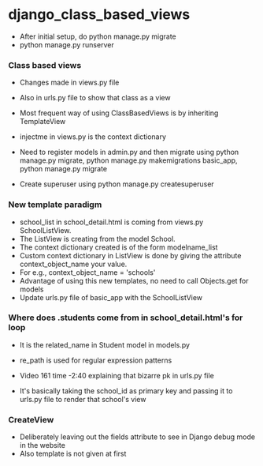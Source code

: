 # django_class_based_views

* After initial setup, do python manage.py migrate
* python manage.py runserver

### Class based views
* Changes made in views.py file 
* Also in urls.py file to show that class as a view

* Most frequent way of using ClassBasedViews is by inheriting TemplateView

* injectme in views.py is the context dictionary

* Need to register models in admin.py and then migrate using python manage.py migrate, python manage.py makemigrations basic_app, python manage.py migrate

* Create superuser using python manage.py createsuperuser

### New template paradigm
* school_list in school_detail.html is coming from views.py SchoolListView. 
* The ListView is creating from the model School. 
* The context dictionary created is of the form modelname_list
* Custom context dictionary in ListView is done by giving the attribute context_object_name your value.
* For e.g., context_object_name = 'schools'
* Advantage of using this new templates, no need to call Objects.get for models
* Update urls.py file of basic_app with the SchoolListView

### Where does .students come from in school_detail.html's for loop
* It is the related_name in Student model in models.py 

* re_path is used for regular expression patterns
* Video 161 time -2:40 explaining that bizarre pk in urls.py file
* It's basically taking the school_id as primary key and passing it to urls.py file to render that school's view

### CreateView
* Deliberately leaving out the fields attribute to see in Django debug mode in the website
* Also template is not given at first